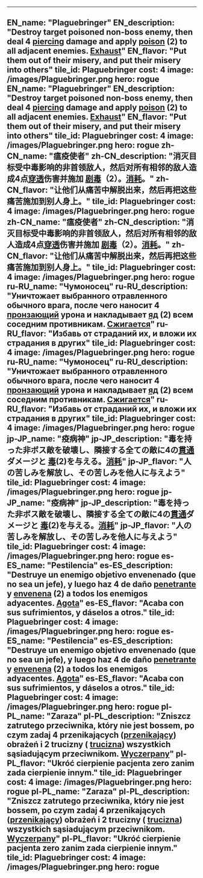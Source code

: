 ---

EN_name: "Plaguebringer"
EN_description: "Destroy target poisoned non-boss enemy, then deal 4 <u>piercing</u> damage and apply  <u>poison</u> (2) to all adjacent enemies. <u>Exhaust</u>"
EN_flavor: "Put them out of their misery, and put their misery into others"
tile_id: Plaguebringer
cost: 4
image: /images/Plaguebringer.png
hero: rogue
EN_name: "Plaguebringer"
EN_description: "Destroy target poisoned non-boss enemy, then deal 4 <u>piercing</u> damage and apply  <u>poison</u> (2) to all adjacent enemies. <u>Exhaust</u>"
EN_flavor: "Put them out of their misery, and put their misery into others"
tile_id: Plaguebringer
cost: 4
image: /images/Plaguebringer.png
hero: rogue
zh-CN_name: "瘟疫使者"
zh-CN_description: "消灭目标受中毒影响的非首领敌人，然后对所有相邻的敌人造成4点<u>穿透</u>伤害并施加 <u>剧毒</u>（2）。<u>消耗</u>。"
zh-CN_flavor: "让他们从痛苦中解脱出来，然后再把这些痛苦施加到别人身上。"
tile_id: Plaguebringer
cost: 4
image: /images/Plaguebringer.png
hero: rogue
zh-CN_name: "瘟疫使者"
zh-CN_description: "消灭目标受中毒影响的非首领敌人，然后对所有相邻的敌人造成4点<u>穿透</u>伤害并施加 <u>剧毒</u>（2）。<u>消耗</u>。"
zh-CN_flavor: "让他们从痛苦中解脱出来，然后再把这些痛苦施加到别人身上。"
tile_id: Plaguebringer
cost: 4
image: /images/Plaguebringer.png
hero: rogue
ru-RU_name: "Чумоносец"
ru-RU_description: "Уничтожает выбранного отравленного обычного врага, после чего наносит 4 <u>пронзающий</u> урона и накладывает  <u>яд</u> (2) всем соседним противникам. <u>Сжигается</u>"
ru-RU_flavor: "Избавь от страданий их, и вложи их страдания в других"
tile_id: Plaguebringer
cost: 4
image: /images/Plaguebringer.png
hero: rogue
ru-RU_name: "Чумоносец"
ru-RU_description: "Уничтожает выбранного отравленного обычного врага, после чего наносит 4 <u>пронзающий</u> урона и накладывает  <u>яд</u> (2) всем соседним противникам. <u>Сжигается</u>"
ru-RU_flavor: "Избавь от страданий их, и вложи их страдания в других"
tile_id: Plaguebringer
cost: 4
image: /images/Plaguebringer.png
hero: rogue
jp-JP_name: "疫病神"
jp-JP_description: "毒を持った非ボス敵を破壊し、隣接する全ての敵に4の<u>貫通</u>ダメージと <u>毒</u>(2)を与える。<u>消耗</u>"
jp-JP_flavor: "人の苦しみを解放し、その苦しみを他人に与えよう"
tile_id: Plaguebringer
cost: 4
image: /images/Plaguebringer.png
hero: rogue
jp-JP_name: "疫病神"
jp-JP_description: "毒を持った非ボス敵を破壊し、隣接する全ての敵に4の<u>貫通</u>ダメージと <u>毒</u>(2)を与える。<u>消耗</u>"
jp-JP_flavor: "人の苦しみを解放し、その苦しみを他人に与えよう"
tile_id: Plaguebringer
cost: 4
image: /images/Plaguebringer.png
hero: rogue
es-ES_name: "Pestilencia"
es-ES_description: "Destruye un enemigo objetivo envenenado (que no sea un jefe), y luego haz 4 de daño <u>penetrante</u> y  <u>envenena</u> (2) a todos los enemigos adyacentes. <u>Agota</u>"
es-ES_flavor: "Acaba con sus sufrimientos, y dáselos a otros."
tile_id: Plaguebringer
cost: 4
image: /images/Plaguebringer.png
hero: rogue
es-ES_name: "Pestilencia"
es-ES_description: "Destruye un enemigo objetivo envenenado (que no sea un jefe), y luego haz 4 de daño <u>penetrante</u> y  <u>envenena</u> (2) a todos los enemigos adyacentes. <u>Agota</u>"
es-ES_flavor: "Acaba con sus sufrimientos, y dáselos a otros."
tile_id: Plaguebringer
cost: 4
image: /images/Plaguebringer.png
hero: rogue
pl-PL_name: "Zaraza"
pl-PL_description: "Zniszcz zatrutego przeciwnika, który nie jest bossem, po czym zadaj 4 przenikających (<u>przenikający</u>) obrażeń i 2 trucizny ( <u>trucizna</u>) wszystkich sąsiadującym przeciwnikom. <u>Wyczerpany</u>"
pl-PL_flavor: "Ukróć cierpienie pacjenta zero zanim zada cierpienie innym."
tile_id: Plaguebringer
cost: 4
image: /images/Plaguebringer.png
hero: rogue
pl-PL_name: "Zaraza"
pl-PL_description: "Zniszcz zatrutego przeciwnika, który nie jest bossem, po czym zadaj 4 przenikających (<u>przenikający</u>) obrażeń i 2 trucizny ( <u>trucizna</u>) wszystkich sąsiadującym przeciwnikom. <u>Wyczerpany</u>"
pl-PL_flavor: "Ukróć cierpienie pacjenta zero zanim zada cierpienie innym."
tile_id: Plaguebringer
cost: 4
image: /images/Plaguebringer.png
hero: rogue
---
